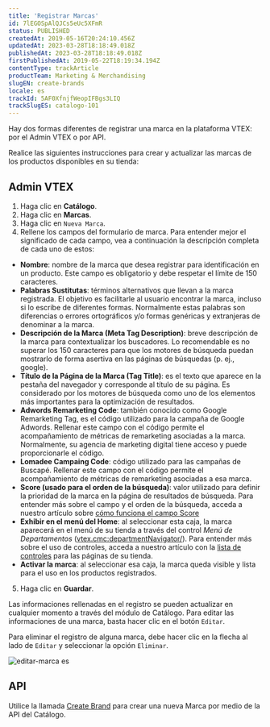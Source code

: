 ```yaml
---
title: 'Registrar Marcas'
id: 7lEGOSpAlQJCs5eUc5XFmR
status: PUBLISHED
createdAt: 2019-05-16T20:24:10.456Z
updatedAt: 2023-03-28T18:18:49.018Z
publishedAt: 2023-03-28T18:18:49.018Z
firstPublishedAt: 2019-05-22T18:19:34.194Z
contentType: trackArticle
productTeam: Marketing & Merchandising
slugEN: create-brands
locale: es
trackId: 5AF0XfnjfWeopIFBgs3LIQ
trackSlugES: catalogo-101
---
```


Hay dos formas diferentes de registrar una marca en la plataforma VTEX: por el Admin VTEX o por API.

Realice las siguientes instrucciones para crear y actualizar las marcas de los productos disponibles en su tienda:

## Admin VTEX

1. Haga clic en __Catálogo__.
2. Haga clic en __Marcas__.
3. Haga clic en `Nueva Marca`.
4. Rellene los campos del formulario de marca. Para entender mejor el significado de cada campo,  vea a continuación la descripción completa de cada uno de estos:
  - __Nombre__: nombre de la marca que desea registrar para identificación en un producto. Este campo es obligatorio y debe respetar el límite de 150 caracteres.
  - __Palabras Sustitutas__: términos alternativos que llevan a la marca registrada. El objetivo es facilitarle al usuario encontrar la marca, incluso si lo escribe de diferentes formas. Normalmente estas palabras son diferencias o errores ortográficos y/o formas genéricas y extranjeras de denominar a la marca. 
  - __Descripción de la Marca (Meta Tag Description)__: breve descripción de la marca para contextualizar los buscadores. Lo recomendable es no superar los 150 caracteres para que los motores de búsqueda puedan mostrarlo de forma asertiva en las páginas de búsquedas (p. ej., google).
  - __Título de la Página de la Marca (Tag Title)__: es el texto que aparece en la pestaña del navegador y corresponde al título de su página. Es considerado por los motores de búsqueda como uno de los elementos más importantes para la optimización de resultados.
  - __Adwords Remarketing Code__: también conocido como Google Remarketing Tag, es el código utilizado para la campaña de Google Adwords. Rellenar este campo con el código permite el acompañamiento de métricas de remarketing asociadas a la marca. Normalmente, su agencia de marketing digital tiene acceso y puede proporcionarle el código.
  - __Lomadee Campaing Code__: código utilizado para las campañas de Buscapé. Rellenar este campo con el código permite el acompañamiento de métricas de remarketing asociadas a esa marca.
  - __Score (usado para el orden de la búsqueda)__: valor utilizado para definir la prioridad de la marca en la página de resultados de búsqueda. Para entender más sobre el campo y el orden de la búsqueda, acceda a nuestro artículo sobre [cómo funciona el campo Score](https://help.vtex.com/es/tutorial/como-funciona-el-campo-score--1BUZC0mBYEEIUgeQYAKcae)
  - __Exhibir en el menú del Home__: al seleccionar esta caja, la marca aparecerá en el menú de su tienda a través del control *Menú de Departamentos* (<vtex.cmc:departmentNavigator/>). Para entender más sobre el uso de controles, acceda a nuestro artículo con la [lista de controles](https://help.vtex.com/es/tutorial/list-of-controls-for-templates--tutorials_563) para las páginas de su tienda.
  - __Activar la marca__: al seleccionar esa caja, la marca queda visible y lista para el uso en los productos registrados.
5. Haga clic en __Guardar__.

Las informaciones rellenadas en el registro se pueden actualizar en cualquier momento a través del módulo de Catálogo. Para editar las informaciones de una marca, basta hacer clic en el botón `Editar`.

Para eliminar el registro de alguna marca, debe hacer clic en la flecha al lado de `Editar` y seleccionar la opción `Eliminar`.

![editar-marca es](//images.ctfassets.net/alneenqid6w5/1klwWT7dVmC63Az7KqX4hI/5fb442a9f0f4c3b566b61899ad17eb3c/editar-marca_ES.png)

## API

Utilice la llamada [Create Brand](https://developers.vtex.com/vtex-developer-docs/reference/catalog-api-brand#catalog-api-post-brand) para crear una nueva Marca por medio de la API del Catálogo.
